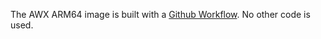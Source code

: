 The AWX ARM64 image is built with a [Github Workflow](../.github/workflows/awx.yml). No other code is used.